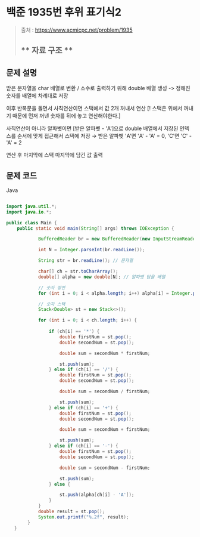 # 백준 1935번 후위 표기식2

>  출처 : https://www.acmicpc.net/problem/1935
> 
>  ## ** 자료 구조 **
 
## 문제 설명

받은 문자열을 char 배열로 변환 / 소수로 출력하기 위해 double 배열 생성 -> 정해진 숫자를 배열에 차례대로 저장

이후 반복문을 돌면서 사칙연산이면 스택에서 값 2개 꺼내서 연산 [! 스택은 위에서 꺼내기 때문에 먼저 꺼낸 숫자를 뒤에 놓고 연산해야한다.]

사칙연산이 아니라 알파벳이면 [받은 알파벳 - 'A']으로 double 배열에서 저장된 인덱스를 순서에 맞게 접근해서 스택에 저장 → 받은 알파벳 'A'면 'A' - 'A' = 0, 'C'면 'C' - 'A' = 2

연산 후 마지막에 스택 마지막에 담긴 값 출력

## 문제 코드
Java
```java

import java.util.*;
import java.io.*;

public class Main {
	public static void main(String[] args) throws IOException {

			BufferedReader br = new BufferedReader(new InputStreamReader(System.in));

			int N = Integer.parseInt(br.readLine());

			String str = br.readLine(); // 문자열

			char[] ch = str.toCharArray();
			double[] alpha = new double[N]; // 알파벳 담을 배열

			// 숫자 장전
			for (int i = 0; i < alpha.length; i++) alpha[i] = Integer.parseInt(br.readLine());

			// 숫자 스택
			Stack<Double> st = new Stack<>();

			for (int i = 0; i < ch.length; i++) {
					
				if (ch[i] == '*') {
					double firstNum = st.pop();
					double secondNum = st.pop();

					double sum = secondNum * firstNum;

					st.push(sum);
				} else if (ch[i] == '/') {
					double firstNum = st.pop();
					double secondNum = st.pop();

					double sum = secondNum / firstNum;

					st.push(sum);
				} else if (ch[i] == '+') {
					double firstNum = st.pop();
					double secondNum = st.pop();

					double sum = secondNum + firstNum;

					st.push(sum);
				} else if (ch[i] == '-') {
					double firstNum = st.pop();
					double secondNum = st.pop();

					double sum = secondNum - firstNum;

					st.push(sum);
				} else {

					st.push(alpha[ch[i] - 'A']);
				}
			}
			double result = st.pop();
			System.out.printf("%.2f", result);
		}
   }
